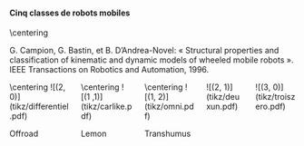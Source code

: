#### Cinq classes de robots mobiles

\centering

G. Campion, G. Bastin, et B. D’Andrea-Novel: « Structural properties and classification of kinematic and dynamic models
of wheeled mobile robots ».  IEEE Transactions on Robotics and Automation, 1996.

<div class="columns" pos="t">
<div class="column" width="20%">
\centering
![(2, 0)](tikz/differentiel.pdf)

Offroad
</div>
<div class="column" width="20%">
\centering
![(1 ,1)](tikz/carlike.pdf)

Lemon
</div>
<div class="column" width="20%">
\centering
![(1, 2)](tikz/omni.pdf)

Transhumus
</div>
<div class="column" width="20%">
![(2, 1)](tikz/deuxun.pdf)
</div>
<div class="column" width="20%">
![(3, 0)](tikz/troiszero.pdf)
</div>
</div>
